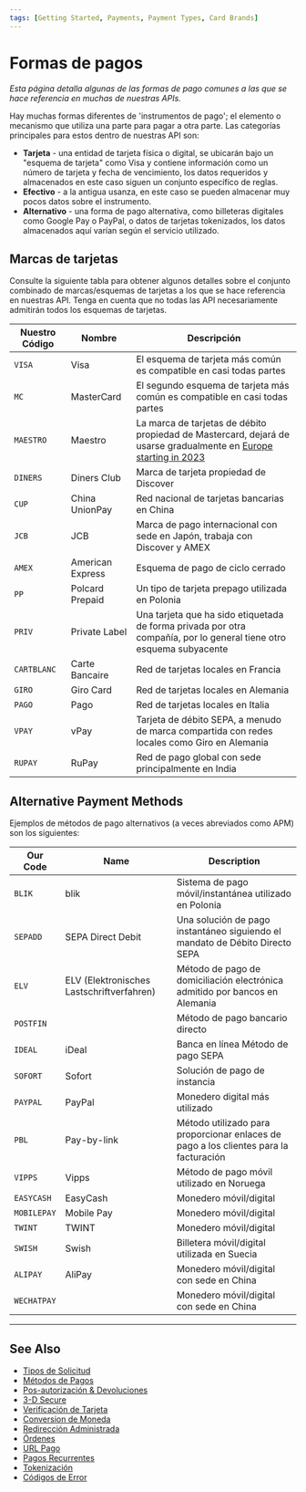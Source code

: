 ```yaml
---
tags: [Getting Started, Payments, Payment Types, Card Brands]
---
```


# Formas de pagos

*Esta página detalla algunas de las formas de pago comunes a las que se hace referencia en muchas de nuestras APIs.*

Hay muchas formas diferentes de 'instrumentos de pago'; el elemento o mecanismo que utiliza una parte para pagar a otra parte. Las categorías principales para estos dentro de nuestras API son:

- **Tarjeta** - una entidad de tarjeta física o digital, se ubicarán bajo un "esquema de tarjeta" como Visa y contiene información como un número de tarjeta y fecha de vencimiento, los datos requeridos y almacenados en este caso siguen un conjunto específico de reglas.
- **Efectivo** - a la antigua usanza, en este caso se pueden almacenar muy pocos datos sobre el instrumento.
- **Alternativo** - una forma de pago alternativa, como billeteras digitales como Google Pay o PayPal, o datos de tarjetas tokenizados, los datos almacenados aquí varían según el servicio utilizado.

## Marcas de tarjetas

Consulte la siguiente tabla para obtener algunos detalles sobre el conjunto combinado de marcas/esquemas de tarjetas a los que se hace referencia en nuestras API. Tenga en cuenta que no todas las API necesariamente admitirán todos los esquemas de tarjetas.

|Nuestro Código   | Nombre           | Descripción                                                                                                                                                            |
|-----------------|------------------|------------------------------------------------------------------------------------------------------------------------------------------------------------------------|
| ```VISA```      | Visa             | El esquema de tarjeta más común es compatible en casi todas partes                                                                                                     |
| ```MC```        | MasterCard       | El segundo esquema de tarjeta más común es compatible en casi todas partes                                                                                             |
| ```MAESTRO```   | Maestro          | La marca de tarjetas de débito propiedad de Mastercard, dejará de usarse gradualmente en [Europe starting in 2023](https://en.wikipedia.org/wiki/Maestro_(debit_card)) |
| ```DINERS```    | Diners Club      | Marca de tarjeta propiedad de Discover                                                                                                                                 |
| ```CUP```       | China UnionPay   | Red nacional de tarjetas bancarias en China                                                                                                                            |
| ```JCB```       | JCB              | Marca de pago internacional con sede en Japón, trabaja con Discover y AMEX                                                                                             |
| ```AMEX```      | American Express | Esquema de pago de ciclo cerrado                                                                                                                                       |
| ```PP```        | Polcard Prepaid  | Un tipo de tarjeta prepago utilizada en Polonia                                                                                                                        |
| ```PRIV```      | Private Label    | Una tarjeta que ha sido etiquetada de forma privada por otra compañía, por lo general tiene otro esquema subyacente                                                    |
| ```CARTBLANC``` | Carte Bancaire   | Red de tarjetas locales en Francia                                                                                                                                     |
| ```GIRO```      | Giro Card        | Red de tarjetas locales en Alemania                                                                                                                                    |
| ```PAGO```      | Pago             | Red de tarjetas locales en Italia                                                                                                                                      |
| ```VPAY```      | vPay             | Tarjeta de débito SEPA, a menudo de marca compartida con redes locales como Giro en Alemania                                                                           |
| ```RUPAY```     | RuPay            | Red de pago global con sede principalmente en India                                                                                                                    |

## Alternative Payment Methods

Ejemplos de métodos de pago alternativos (a veces abreviados como APM) son los siguientes:

| Our Code        | Name                                      | Description                                                                           |
|-----------------|-------------------------------------------|---------------------------------------------------------------------------------------|
| ```BLIK```      | blik                                      | Sistema de pago móvil/instantánea utilizado en Polonia                                |
| ```SEPADD```    | SEPA Direct Debit                         | Una solución de pago instantáneo siguiendo el mandato de Débito Directo SEPA          |
| ```ELV```       | ELV (Elektronisches Lastschriftverfahren) | Método de pago de domiciliación electrónica admitido por bancos en Alemania           |
| ```POSTFIN```   |                                           | Método de pago bancario directo                                                       |
| ```IDEAL```     | iDeal                                     |Banca en línea Método de pago SEPA                                                     |
| ```SOFORT```    | Sofort                                    | Solución de pago de instancia                                                         |
| ```PAYPAL```    | PayPal                                    | Monedero digital más utilizado                                                        |
| ```PBL```       | Pay-by-link                               | Método utilizado para proporcionar enlaces de pago a los clientes para la facturación |
| ```VIPPS```     | Vipps                                     | Método de pago móvil utilizado en Noruega                                             |
| ```EASYCASH```  | EasyCash                                  | Monedero móvil/digital                                                                |
| ```MOBILEPAY``` | Mobile Pay                                | Monedero móvil/digital                                                                |
| ```TWINT```     | TWINT                                     | Monedero móvil/digital                                                                |
| ```SWISH```     | Swish                                     | Billetera móvil/digital utilizada en Suecia                                           |
| ```ALIPAY```    | AliPay                                    | Monedero móvil/digital con sede en China                                              |
| ```WECHATPAY``` |                                           | Monedero móvil/digital con sede en China                                              |


---

## See Also

- [Tipos de Solicitud](?path=docs/español/pagos/3-1-tipos-solicitudes.md)
- [Métodos de Pagos](?path=docs/español/pagos/3-2-metodos-pago.md)
- [Pos-autorización & Devoluciones](?path=docs/español/pagos/3-4-post-aut.md)
- [3-D Secure](?path=docs/3-5-3d-secure.md)
- [Verificación de Tarjeta](?path=docs/3-6-card-verification.md)
- [Conversion de Moneda](?path=docs/3-7-currency-conversion.md)
- [Redirección Administrada](?path=docs/3-8-managed-redirect.md)
- [Órdenes](?path=docs/3-9-orders.md)
- [URL Pago](?path=docs/3-10-payment-url.md)
- [Pagos Recurrentes](?path=docs/3-11-recurring-payments.md)
- [Tokenización](?path=docs/3-12-tokenisation.md)
- [Códigos de Error](?path=docs/3-13-error-codes.md)

